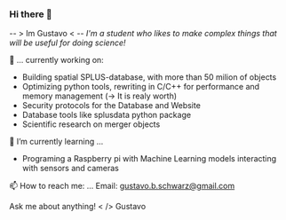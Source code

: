 ### Hi there 👋

-- > Im Gustavo < --
*I'm a student who likes to make complex things that will be useful for doing science!*

🔭 ... currently working on:
* Building spatial SPLUS-database, with more than 50 milion of objects
* Optimizing python tools, rewriting in C/C++ for performance and memory management (-> It is realy worth)
* Security protocols for the Database and Website
* Database tools like splusdata python package
* Scientific research on merger objects


🌱 I’m currently learning ...
* Programing a Raspberry pi with Machine Learning models interacting with sensors and cameras

📫 How to reach me: ...
Email: gustavo.b.schwarz@gmail.com

Ask me about anything! < /> 
Gustavo

